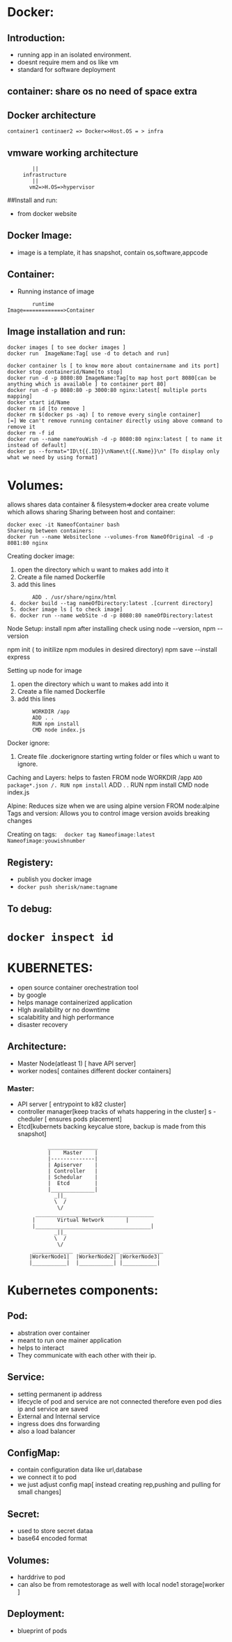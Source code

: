 #  Docker: 
## Introduction:
 - running app in an isolated environment.
 - doesnt require mem and os like vm
 - standard for software deployment


## container: share os no need of space extra
## Docker architecture
```container1 continaer2 => Docker=>Host.OS = > infra```
##  vmware working architecture

```      vm1=>Host.os=>hypervisor
		||
	 infrastructure
		||
       vm2=>H.OS=>hypervisor
```
##Install and run:
 - from docker website

## Docker Image:
 - image is a template, it has snapshot, contain os,software,appcode
## Container:
 - Running instance of image

``` Diagrmatic way:
        runtime  
Image=============>Container
```
## Image installation and run:
```docker pull nginx[name]
docker images [ to see docker images ]
docker run  ImageName:Tag[ use -d to detach and run]

docker container ls [ to know more about containername and its port]
docker stop containerid/Name[to stop]
docker run -d -p 8080:80 ImageName:Tag[to map host port 8080[can be anything which is available ] to container port 80]
docker run -d -p 8080:80 -p 3000:80 nginx:latest[ multiple ports mapping]
docker start id/Name
docker rm id [to remove ]
docker rm $(docker ps -aq) [ to remove every single container]
[=] We can't remove running container directly using above command to remove it 
docker rm -f id
docker run --name nameYouWish -d -p 8080:80 nginx:latest [ to name it instead of default]
docker ps --format="ID\t{{.ID}}\nName\t{{.Name}}\n" [To display only what we need by using format] 
```
# Volumes:
allows shares data
container & filesystem=>docker area
create volume which allows sharing
Sharing between host and container:
```docker run --name webSite -v "$(pwd):/usr/share/nginx/html:ro" -d -p 8080:80 nginx
docker exec -it NameofContainer bash
Shareing between containers:
docker run --name Websiteclone --volumes-from NameOfOriginal -d -p 8081:80 nginx
```
Creating docker image:
 1. open the directory which u want to makes add into it 
 2. Create a file named Dockerfile
 3. add this lines
```	FROM nginx
		ADD . /usr/share/nginx/html  
 4. docker build --tag nameOfDirectory:latest .[current directory]
 5. docker image ls [ to check image]
 6. docker run --name webSite -d -p 8080:80 nameOfDirectory:latest 
```

Node Setup:
install npm
after installing check using node --version, npm --version

npm init ( to initilize npm modules in desired directory)
npm save --install express

Setting up node for image
 1. open the directory which u want to makes add into it 
 2. Create a file named Dockerfile
 3. add this lines
```		FROM node
		WORKDIR /app
		ADD . .
		RUN npm install
		CMD node index.js
```

Docker ignore:
1. Create file .dockerignore
starting wrting folder or files which u want to ignore.

Caching and Layers:
helps to fasten
		FROM node
		WORKDIR	/app
		`ADD package*.json /.
		RUN npm install`
		ADD . .
		RUN npm install
		CMD node index.js

Alpine:
Reduces size when we are using alpine version
		FROM node:alpine
Tags and version:
Allows you to control image version
avoids breaking changes

Creating on tags:
	`	docker tag Nameofimage:latest Nameofimage:youwishnumber `

## Registery:
 - publish you docker image
 - `docker push sherisk/name:tagname`

		
## To debug:
 `docker inspect id`
===============================================================================================================
# KUBERNETES:
 - open source container orechestration tool
 - by google
 - helps manage containerized application 
 - HIgh availability or no downtime
 - scalabitlity and high performance
 - disaster recovery 

## Architecture:
 - Master Node(atleast 1) [ have API server]
 - worker nodes[ containes different docker containers]

### Master:
 - API server [ entrypoint to k82 cluster]
 - controller manager[keep tracks of whats  happering in the cluster]
s - cheduler [ ensures pods placement]
 - Etcd[kubernets backing keycalue store, backup is made from this snapshot]

```VirtualNetwork helps all the node into one powerfull machine
		     ________________
		     |    Master    |	 
		     |--------------|		
		     | Apiserver    |
		     | Controller   |
		     | Schedular    |
		     |  Etcd        |
		     |______________|
			   _||_	
			   \  /
			    \/
         ______________________________________
        |		Virtual Network	      |
        |_____________________________________|
  			   _||_
  			   \  /
 			    \/
        _____________  _____________ _____________
       |WorkerNode1|  |WorkerNode2| |WorkerNode3|
       |___________|  |___________| |___________|

```
# Kubernetes components:
## Pod: 
 - abstration over container
 - meant to run one mainer application
 - helps to interact
 - They communicate with each other with their ip.

## Service:
 - setting permanent ip address
 - lifecycle of pod and service are not connected therefore even pod dies ip and service are saved
 - External and Internal service
 - ingress does dns forwarding 
 - also a load balancer 

## ConfigMap:
 - contain configuration data like url,database
 - we connect it to pod
 - we just adjust config map[ instead creating rep,pushing and pulling for small changes]

## Secret:
 - used to store secret dataa
 - base64 encoded format

## Volumes:
 - harddrive to pod
 - can also be from remotestorage as well with local node1 storage[worker ]

## Deployment:
 - blueprint of pods
















